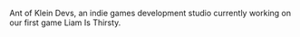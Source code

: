Ant of Klein Devs, an indie games development studio currently working on our first game Liam Is Thirsty.
<!---
anteaterthesmall/anteaterthesmall is a ✨ special ✨ repository because its `README.md` (this file) appears on your GitHub profile.
You can click the Preview link to take a look at your changes.
--->
